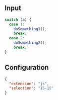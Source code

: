 
## Input
```javascript input
switch (a) {
  case 1:
    doSomething1();
    break;
  case 2:
    doSomething2();
    break;
}
```

## Configuration
```json configuration
{
  "extension": "js",
  "selection": "15-15"
}
```